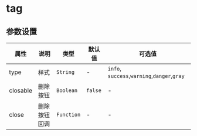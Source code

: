 # tag

<template>
    <coding
        title="普通的"
        content="有5种样式"
        :code="data1"
    >
        <y-tag type="info">info</y-tag>
        <y-tag type="success">success</y-tag>
        <y-tag type="warning">warning</y-tag>
        <y-tag type="danger">danger</y-tag>
        <y-tag type="gray">gray</y-tag>
    </coding>
    <coding
        title="关闭按钮"
        content="加上closable属性"
        :code="data2"
    >
        <y-tag 
            type="info"
            closable
        >info</y-tag>
        <y-tag type="success" closable>success</y-tag>
        <y-tag type="warning" closable>warning</y-tag>
        <y-tag type="danger" closable>danger</y-tag>
        <y-tag type="gray" closable>gray</y-tag>
    </coding>
    <coding
        title="tag组"
        content="多个tag"
        :code="data3"
    >
        <transition-group name="y-tag">
            <y-tag 
                type="gray" 
                closable 
                v-for="(tags, index) in tag" 
                :close="del.bind(this,index)"
                :key="tags.key"
            >{{tags.name}}</y-tag>
        </transition-group>
        <y-button @click.native="add">添加</y-button>
    </coding>
</template>
<script>
export default {
    data(){
        return {
            tag:[
                {
                    key:1,
                    name:"test"
                },
                {
                    key:2,
                    name:"test"
                },
                {
                    key:3,
                    name:"test"
                },
            ],
            key:3,
data1:
`<y-tag type="info">info</y-tag>
<y-tag type="success">success</y-tag>
<y-tag type="warning">warning</y-tag>
<y-tag type="danger">danger</y-tag>
<y-tag type="gray">gray</y-tag>`,
data2:
`<y-tag type="info" closable>info</y-tag>
<y-tag type="success" closable>success</y-tag>
<y-tag type="warning" closable>warning</y-tag>
<y-tag type="danger" closable>danger</y-tag>
<y-tag type="gray" closable>gray</y-tag>`,
data3:
`<transition-group name="y-tag">
    <y-tag 
        type="gray" 
        closable 
        v-for="(tags, index) in tag" 
        :close="del.bind(this,index)"
        :key="tags.key"
    >{{tags.name}}</y-tag>
</transition-group>`
        }
    },
    methods:{
        add(){
            this.key++
            this.tag.push({key:this.key,name:`test${this.key}`})
        },
        del(i){
            this.tag.splice(i, 1)
        }
    }
}
</script>

## 参数设置

|   属性   |     说明     |    类型    | 默认值  |                   可选值                    |
| -------- | ------------ | ---------- | ------- | ------------------------------------------- |
| type     | 样式         | `String`   | -       | `info`, `success`,`warning`,`danger`,`gray` |
| closable | 删除按钮     | `Boolean`  | `false` | -                                           |
| close    | 删除按钮回调 | `Function` | -       | -                                           |